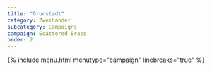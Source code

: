 ```yaml
--- 
title: "Grunstadt"
category: Zweihander
subcategory: Campaigns
campaign: Scattered Brass
order: 2
---
```


{% include menu.html menutype="campaign" linebreaks="true" %}